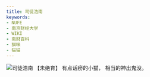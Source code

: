 ```yaml
---
title: 司徒浩南
keywords:
- NUFE
- 南京财经大学
- WIKI
- 南财百科
- 猫咪
- 猫猫
---
```

![司徒浩南](/mao/司徒浩南.jpg)
【未绝育】
有点话痨的小猫，
相当的神出鬼没。
